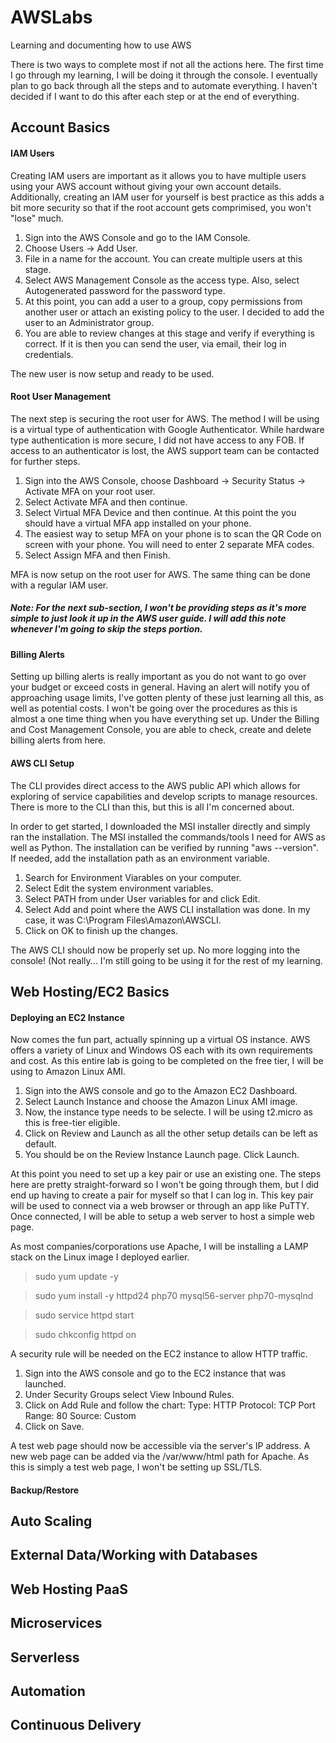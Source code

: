 # AWSLabs
Learning and documenting how to use AWS

There is two ways to complete most if not all the actions here. The first time I go through my learning, I will be doing it through the console. I eventually plan to go back through all the steps and to automate everything. I haven't decided if I want to do this after each step or at the end of everything.

## Account Basics

#### IAM Users

Creating IAM users are important as it allows you to have multiple users using your AWS account without giving your own account details. Additionally, creating an IAM user for yourself is best practice as this adds a bit more security so that if the root account gets comprimised, you won't "lose" much.

1) Sign into the AWS Console and go to the IAM Console.
2) Choose Users -> Add User.
3) File in a name for the account. You can create multiple users at this stage.
4) Select AWS Management Console as the access type. Also, select Autogenerated password for the password type.
5) At this point, you can add a user to a group, copy permissions from another user or attach an existing policy to the user. I decided to add the user to an Administrator group.
6) You are able to review changes at this stage and verify if everything is correct. If it is then you can send the user, via email, their log in credentials.

The new user is now setup and ready to be used.

#### Root User Management

The next step is securing the root user for AWS. The method I will be using is a virtual type of authentication with Google Authenticator. While hardware type authentication is more secure, I did not have access to any FOB. If access to an authenticator is lost, the AWS support team can be contacted for further steps.

1) Sign into the AWS Console, choose Dashboard -> Security Status -> Activate MFA on your root user.
2) Select Activate MFA and then continue.
3) Select Virtual MFA Device and then continue. At this point the you should have a virtual MFA app installed on your phone.
4) The easiest way to setup MFA on your phone is to scan the QR Code on screen with your phone. You will need to enter 2 separate MFA codes.
5) Select Assign MFA and then Finish.

MFA is now setup on the root user for AWS. The same thing can be done with a regular IAM user.

##### Note: For the next sub-section, I won't be providing steps as it's more simple to just look it up in the AWS user guide. I will add this note whenever I'm going to skip the steps portion.

#### Billing Alerts

Setting up billing alerts is really important as you do not want to go over your budget or exceed costs in general. Having an alert will notify you of approaching usage limits, I've gotten plenty of these just learning all this, as well as potential costs. I won't be going over the procedures as this is almost a one time thing when you have everything set up. Under the Billing and Cost Management Console, you are able to check, create and delete billing alerts from here.

#### AWS CLI Setup

The CLI provides direct access to the AWS public API which allows for exploring of service capabilities and develop scripts to manage resources. There is more to the CLI than this, but this is all I'm concerned about.

In order to get started, I downloaded the MSI installer directly and simply ran the installation. The MSI installed the commands/tools I need for AWS as well as Python. The installation can be verified by running "aws --version". If needed, add the installation path as an environment variable.

1) Search for Environment Viarables on your computer.
2) Select Edit the system environment variables.
3) Select PATH from under User variables for <user> and click Edit.
4) Select Add and point where the AWS CLI installation was done. In my case, it was C:\Program Files\Amazon\AWSCLI.
5) Click on OK to finish up the changes.
  
The AWS CLI should now be properly set up. No more logging into the console! (Not really... I'm still going to be using it for the rest of my learning.

## Web Hosting/EC2 Basics

#### Deploying an EC2 Instance

Now comes the fun part, actually spinning up a virtual OS instance. AWS offers a variety of Linux and Windows OS each with its own requirements and cost. As this entire lab is going to be completed on the free tier, I will be using to Amazon Linux AMI.

1) Sign into the AWS console and go to the Amazon EC2 Dashboard.
2) Select Launch Instance and choose the Amazon Linux AMI image.
3) Now, the instance type needs to be selecte. I will be using t2.micro as this is free-tier eligible.
4) Click on Review and Launch as all the other setup details can be left as default.
5) You should be on the Review Instance Launch page. Click Launch.

At this point you need to set up a key pair or use an existing one. The steps here are pretty straight-forward so I won't be going through them, but I did end up having to create a pair for myself so that I can log in. This key pair will be used to connect via a web browser or through an app like PuTTY. Once connected, I will be able to setup a web server to host a simple web page.

As most companies/corporations use Apache, I will be installing a LAMP stack on the Linux image I deployed earlier. 

> sudo yum update -y

> sudo yum install -y httpd24 php70 mysql56-server php70-mysqlnd

> sudo service httpd start

> sudo chkconfig httpd on

A security rule will be needed on the EC2 instance to allow HTTP traffic.

1) Sign into the AWS console and go to the EC2 instance that was launched.
2) Under Security Groups select View Inbound Rules.
3) Click on Add Rule and follow the chart:
    Type: HTTP
    Protocol: TCP
    Port Range: 80
    Source: Custom
4) Click on Save.

A test web page should now be accessible via the server's IP address. A new web page can be added via the /var/www/html path for Apache. As this is simply a test web page, I won't be setting up SSL/TLS.

#### Backup/Restore



## Auto Scaling

## External Data/Working with Databases

## Web Hosting PaaS

## Microservices

## Serverless

## Automation

## Continuous Delivery
